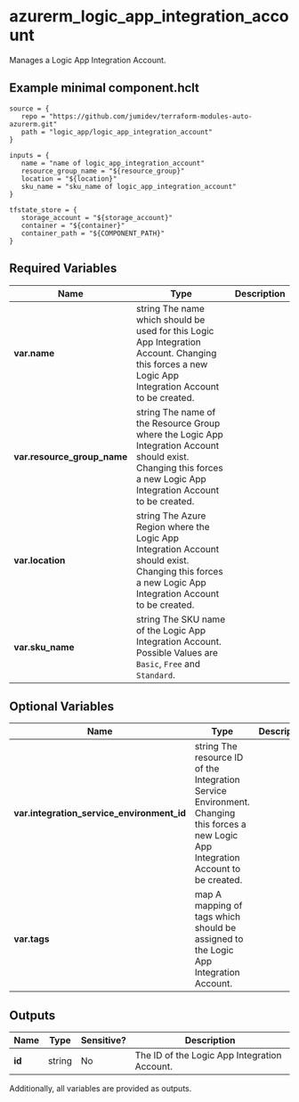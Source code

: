 # azurerm_logic_app_integration_account

Manages a Logic App Integration Account.

## Example minimal component.hclt

```hcl
source = {
   repo = "https://github.com/jumidev/terraform-modules-auto-azurerm.git" 
   path = "logic_app/logic_app_integration_account" 
}

inputs = {
   name = "name of logic_app_integration_account" 
   resource_group_name = "${resource_group}" 
   location = "${location}" 
   sku_name = "sku_name of logic_app_integration_account" 
}

tfstate_store = {
   storage_account = "${storage_account}" 
   container = "${container}" 
   container_path = "${COMPONENT_PATH}" 
}

```

## Required Variables

| Name | Type |  Description |
| ---- | --------- |  ----------- |
| **var.name** | string  The name which should be used for this Logic App Integration Account. Changing this forces a new Logic App Integration Account to be created. | 
| **var.resource_group_name** | string  The name of the Resource Group where the Logic App Integration Account should exist. Changing this forces a new Logic App Integration Account to be created. | 
| **var.location** | string  The Azure Region where the Logic App Integration Account should exist. Changing this forces a new Logic App Integration Account to be created. | 
| **var.sku_name** | string  The SKU name of the Logic App Integration Account. Possible Values are `Basic`, `Free` and `Standard`. | 

## Optional Variables

| Name | Type |  Description |
| ---- | --------- |  ----------- |
| **var.integration_service_environment_id** | string  The resource ID of the Integration Service Environment. Changing this forces a new Logic App Integration Account to be created. | 
| **var.tags** | map  A mapping of tags which should be assigned to the Logic App Integration Account. | 



## Outputs

| Name | Type | Sensitive? | Description |
| ---- | ---- | --------- | --------- |
| **id** | string | No  | The ID of the Logic App Integration Account. | 

Additionally, all variables are provided as outputs.
